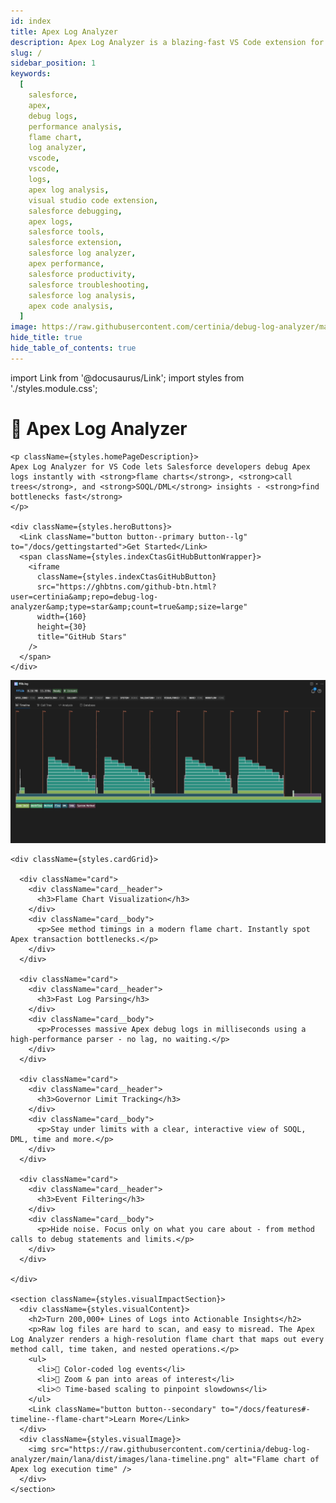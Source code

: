 ```yaml
---
id: index
title: Apex Log Analyzer
description: Apex Log Analyzer is a blazing-fast VS Code extension for Salesforce. Visualize and debug Apex logs with interactive flame charts, dynamic call trees, and detailed SOQL/DML breakdowns. Identify performance bottlenecks, gain deep transaction insights and optimize slow Apex.
slug: /
sidebar_position: 1
keywords:
  [
    salesforce,
    apex,
    debug logs,
    performance analysis,
    flame chart,
    log analyzer,
    vscode,
    vscode,
    logs,
    apex log analysis,
    visual studio code extension,
    salesforce debugging,
    apex logs,
    salesforce tools,
    salesforce extension,
    salesforce log analyzer,
    apex performance,
    salesforce productivity,
    salesforce troubleshooting,
    salesforce log analysis,
    apex code analysis,
  ]
image: https://raw.githubusercontent.com/certinia/debug-log-analyzer/main/lana/dist/images/lana-timeline.png
hide_title: true
hide_table_of_contents: true
---
```


import Link from '@docusaurus/Link';
import styles from './styles.module.css';

<div className={styles.homePage}>
  <div>
    <h1 classname={styles.homePageHeader}>🚀 Apex Log Analyzer</h1>

    <p className={styles.homePageDescription}>
    Apex Log Analyzer for VS Code lets Salesforce developers debug Apex logs instantly with <strong>flame charts</strong>, <strong>call trees</strong>, and <strong>SOQL/DML</strong> insights - <strong>find bottlenecks fast</strong>
    </p>

    <div className={styles.heroButtons}>
      <Link className="button button--primary button--lg" to="/docs/gettingstarted">Get Started</Link>
      <span className={styles.indexCtasGitHubButtonWrapper}>
        <iframe
          className={styles.indexCtasGitHubButton}
          src="https://ghbtns.com/github-btn.html?user=certinia&amp;repo=debug-log-analyzer&amp;type=star&amp;count=true&amp;size=large"
          width={160}
          height={30}
          title="GitHub Stars"
        />
      </span>
    </div>

  </div>

<img
  src="https://raw.githubusercontent.com/certinia/debug-log-analyzer/main/lana/dist/images/lana-preview.gif"
  alt="Animated preview of the Apex Log Analyzer VS Code extension visualizing Salesforce Apex logs with flame charts and call trees"
  className={styles.previewImg}
  />

  <div className={styles.featureOverview}>
  <div/>

    <div className={styles.cardGrid}>

      <div className="card">
        <div className="card__header">
          <h3>Flame Chart Visualization</h3>
        </div>
        <div className="card__body">
          <p>See method timings in a modern flame chart. Instantly spot Apex transaction bottlenecks.</p>
        </div>
      </div>

      <div className="card">
        <div className="card__header">
          <h3>Fast Log Parsing</h3>
        </div>
        <div className="card__body">
          <p>Processes massive Apex debug logs in milliseconds using a high-performance parser - no lag, no waiting.</p>
        </div>
      </div>

      <div className="card">
        <div className="card__header">
          <h3>Governor Limit Tracking</h3>
        </div>
        <div className="card__body">
          <p>Stay under limits with a clear, interactive view of SOQL, DML, time and more.</p>
        </div>
      </div>

      <div className="card">
        <div className="card__header">
          <h3>Event Filtering</h3>
        </div>
        <div className="card__body">
          <p>Hide noise. Focus only on what you care about - from method calls to debug statements and limits.</p>
        </div>
      </div>

    </div>

    <section className={styles.visualImpactSection}>
      <div className={styles.visualContent}>
        <h2>Turn 200,000+ Lines of Logs into Actionable Insights</h2>
        <p>Raw log files are hard to scan, and easy to misread. The Apex Log Analyzer renders a high-resolution flame chart that maps out every method call, time taken, and nested operations.</p>
        <ul>
          <li>🌈 Color-coded log events</li>
          <li>🔎 Zoom & pan into areas of interest</li>
          <li>⏱ Time-based scaling to pinpoint slowdowns</li>
        </ul>
        <Link className="button button--secondary" to="/docs/features#-timeline--flame-chart">Learn More</Link>
      </div>
      <div className={styles.visualImage}>
        <img src="https://raw.githubusercontent.com/certinia/debug-log-analyzer/main/lana/dist/images/lana-timeline.png" alt="Flame chart of Apex log execution time" />
      </div>
    </section>

  </div>

</div>
